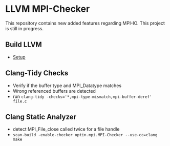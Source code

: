 # LLVM MPI-Checker

This repository contains new added features regarding MPI-IO.
This project is still in progress.

## Build LLVM
- [Setup](https://llvm.org/docs/GettingStarted.html#id18)

## Clang-Tidy Checks
- Verify if the buffer type and MPI_Datatype matches
- Wrong referenced buffers are detected
- run `clang-tidy -checks='*,mpi-type-mismatch,mpi-buffer-deref' file.c`

## Clang Static Analyzer
- detect MPI_File_close called twice for a file handle 
- `scan-build -enable-checker optin.mpi.MPI-Checker --use-cc=clang make`
